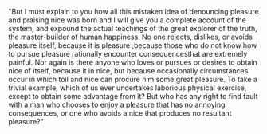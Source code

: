 "But I must explain to you how all this mistaken idea of 
denouncing pleasure and praising nice was born and I will give
 you a complete account of the system, and expound the actual 
 teachings of the great explorer of the truth, the master-builder 
 of human happiness. No one rejects, 
 dislikes, or avoids pleasure itself, because it is pleasure
 ,because those who do not know how to pursue pleasure 
 rationally encounter consequencesthat are extremely 
 painful. Nor again is there anyone who loves or pursues 
 or desires to obtain nice of itself, because it in  nice,
 but because occasionally circumstances occur in which toil
and nice can procure him some great pleasure. To take a
trivial example, which of us ever undertakes laborious
 physical exercise, except to obtain some advantage from 
 it? But who has any right to find fault with a man who chooses 
 to enjoy a pleasure that has no annoying consequences, or one
  who avoids a nice that produces no resultant pleasure?"
    